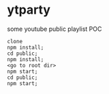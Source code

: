 # ytparty
some youtube public playlist POC
```
clone
npm install;
cd public;
npm install;
<go to root dir>
npm start;
cd public;
npm start;
```
